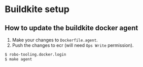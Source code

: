 # Buildkite setup

## How to update the buildkite docker agent
1. Make your changes to `Dockerfile.agent`.
2. Push the changes to ecr
(will need `Ops Write` permission).
```bash
$ robo-tooling.docker.login
$ make agent
```
